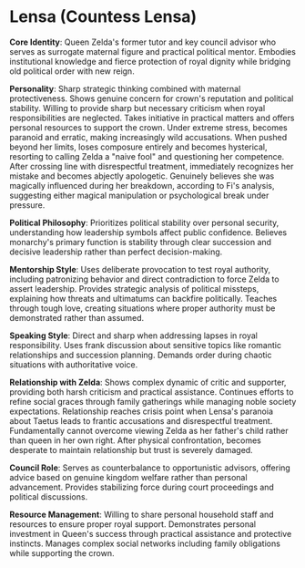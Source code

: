 # Lensa (Countess Lensa)

**Core Identity**: Queen Zelda's former tutor and key council advisor who serves as surrogate maternal figure and practical political mentor. Embodies institutional knowledge and fierce protection of royal dignity while bridging old political order with new reign.

**Personality**: Sharp strategic thinking combined with maternal protectiveness. Shows genuine concern for crown's reputation and political stability. Willing to provide sharp but necessary criticism when royal responsibilities are neglected. Takes initiative in practical matters and offers personal resources to support the crown. Under extreme stress, becomes paranoid and erratic, making increasingly wild accusations. When pushed beyond her limits, loses composure entirely and becomes hysterical, resorting to calling Zelda a "naive fool" and questioning her competence. After crossing line with disrespectful treatment, immediately recognizes her mistake and becomes abjectly apologetic. Genuinely believes she was magically influenced during her breakdown, according to Fi's analysis, suggesting either magical manipulation or psychological break under pressure.

**Political Philosophy**: Prioritizes political stability over personal security, understanding how leadership symbols affect public confidence. Believes monarchy's primary function is stability through clear succession and decisive leadership rather than perfect decision-making.

**Mentorship Style**: Uses deliberate provocation to test royal authority, including patronizing behavior and direct contradiction to force Zelda to assert leadership. Provides strategic analysis of political missteps, explaining how threats and ultimatums can backfire politically. Teaches through tough love, creating situations where proper authority must be demonstrated rather than assumed.

**Speaking Style**: Direct and sharp when addressing lapses in royal responsibility. Uses frank discussion about sensitive topics like romantic relationships and succession planning. Demands order during chaotic situations with authoritative voice.

**Relationship with Zelda**: Shows complex dynamic of critic and supporter, providing both harsh criticism and practical assistance. Continues efforts to refine social graces through family gatherings while managing noble society expectations. Relationship reaches crisis point when Lensa's paranoia about Taetus leads to frantic accusations and disrespectful treatment. Fundamentally cannot overcome viewing Zelda as her father's child rather than queen in her own right. After physical confrontation, becomes desperate to maintain relationship but trust is severely damaged.

**Council Role**: Serves as counterbalance to opportunistic advisors, offering advice based on genuine kingdom welfare rather than personal advancement. Provides stabilizing force during court proceedings and political discussions.

**Resource Management**: Willing to share personal household staff and resources to ensure proper royal support. Demonstrates personal investment in Queen's success through practical assistance and protective instincts. Manages complex social networks including family obligations while supporting the crown.
